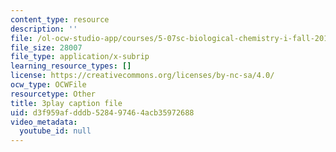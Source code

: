 ```yaml
---
content_type: resource
description: ''
file: /ol-ocw-studio-app/courses/5-07sc-biological-chemistry-i-fall-2013/d3f959afdddb528497464acb35972688_4BwB43Smu7o.vtt
file_size: 28007
file_type: application/x-subrip
learning_resource_types: []
license: https://creativecommons.org/licenses/by-nc-sa/4.0/
ocw_type: OCWFile
resourcetype: Other
title: 3play caption file
uid: d3f959af-dddb-5284-9746-4acb35972688
video_metadata:
  youtube_id: null
---
```

